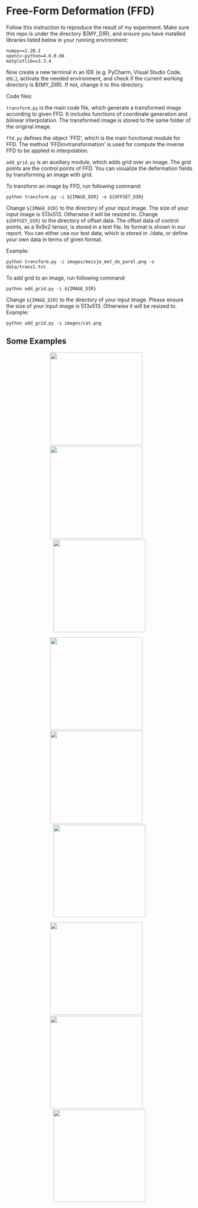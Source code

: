 # Free-Form Deformation (FFD)
Follow this instruction to reproduce the result of my experiment.
Make sure this repo is under the directory ${MY_DIR}, 
and ensure you have installed libraries listed below in your running environment:

```
numpy==1.20.1
opencv-python=4.6.0.66
matplotlib==3.3.4
```

Now create a new terminal in an IDE (e.g. PyCharm, Visual Studio Code, etc.), activate the needed environment, and check if the current working directory is ${MY_DIR}. If not, change it to this directory.


Code files:

```transform.py``` is the main code file, which generate a transformed image according to given FFD. It includes functions of
coordinate generation and bilinear interpolation. The transformed image is stored to the same folder of
the original image.

```ffd.py``` defines the object 'FFD', which is the main functional module for FFD. The method 'FFDinvtransformation'
is used for compute the inverse FFD to be applied in interpolation.

``` add_grid.py ``` is an auxiliary module, which adds grid over an image. The grid points are the control points of FFD. 
You can visualize the deformation fields by transforming an image with grid.


To transform an image by FFD, run following command:

```
python transform.py -i ${IMAGE_DIR} -o ${OFFSET_DIR}
```

Change ```${IMAGE_DIR}``` to the directory of your input image.  The size of your input image is 513x513. Otherwise it will be resized to.
Change ```${OFFSET_DIR}``` to the directory of offset data.
The offset data of control points, as a 9x9x2 tensor, is stored in a text file. Its format is shown
in our report. You can either use our test data, which is stored in ./data, or define your own data
in terms of given format.

Example:

```
python transform.py -i images/meisje_met_de_parel.png -o data/trans1.txt
```

To add grid to an image, run following command:

```
python add_grid.py -i ${IMAGE_DIR}
```

Change ```${IMAGE_DIR}``` to the directory of your input image.
Please ensure the size of your input image is 513x513. Otherwise it will be resized to.
Example:

```
python add_grid.py -i images/cat.png
```

## Some Examples

<p align="center">
  <img src='images/cat_grid.png' width='250'/> &nbsp;&nbsp;&nbsp;
  <img src='images/cat_grid_ffd_trans2.png' width='250'/> &nbsp;&nbsp;&nbsp;
  <img src='images/cat_grid_ffd_trans3.png' width='250'/>
</p>
<p align="center">
  <img src='images/deGaulle.png' width='250'/> &nbsp;&nbsp;&nbsp;
  <img src='images/deGaulle_ffd_trans1.png' width='250'/> &nbsp;&nbsp;&nbsp;
  <img src='images/deGaulle_ffd_trans2.png' width='250'/>
</p>
<p align="center">
  <img src='images/meisje_met_de_parel.png' width='250'/> &nbsp;&nbsp;&nbsp;
  <img src='images/meisje_met_de_parel_ffd_trans3.png' width='250'/> &nbsp;&nbsp;&nbsp;
  <img src='images/meisje_met_de_parel_ffd_trans4.png' width='250'/>
</p>
